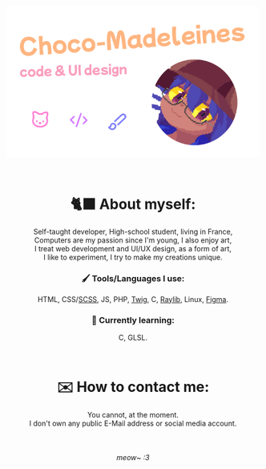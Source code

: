 <br>

<p align="center">
    <img src="docs/res/img/Header.svg">
</p>

<br>

<h1 align="center">🐈‍⬛ About myself:</h1>
<p align="center">
    Self-taught developer, High-school student, living in France,<br>
    Computers are my passion since I'm young, I also enjoy art,<br>
    I treat web development and UI/UX design, as a form of art,<br>
    I like to experiment, I try to make my creations unique.
</p>

<h3 align="center">🖌️ Tools/Languages I use:</h3>
<p align="center">
    HTML, CSS/<a href="https://sass-lang.com/">SCSS</a>, JS, PHP, <a href="https://twig.symfony.com/">Twig</a>, C, <a href="https://www.raylib.com/">Raylib</a>, Linux, <a href="https://figma.com">Figma</a>.
</p>

<h3 align="center">📖 Currently learning:</h3>
<p align="center">
    C, GLSL.
</p>

<br>

<h1 align="center">✉️ How to contact me:</h1>
<p align="center">
    You cannot, at the moment.<br>
    I don't own any public E-Mail address or social media account.
</p>

<br>
<h6 align="center">meow~ :3</h6>
